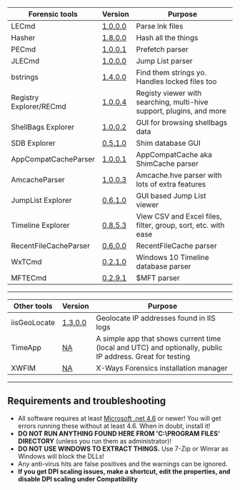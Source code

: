 
|Forensic tools  |Version| Purpose| 
|--|--|--
| LECmd  | [1.0.0.0](https://ericzimmerman.github.io/Software/LECmd.zip) | Parse lnk files
|	Hasher | [1.8.0.0](https://ericzimmerman.github.io/Software/hasher.zip)| Hash all the things
|	PECmd  | [1.0.0.1](https://ericzimmerman.github.io/Software/PECmd.zip)| Prefetch parser
|	JLECmd | [1.0.0.0](https://ericzimmerman.github.io/Software/JLECmd.zip)| Jump List parser
|	bstrings | [ 1.4.0.0](https://ericzimmerman.github.io/Software/bstrings.zip)| Find them strings yo. Handles locked files too
|	Registry Explorer/RECmd | [1.0.0.4](https://ericzimmerman.github.io/Software/RegistryExplorer_RECmd.zip)| Registy viewer with searching, multi-hive support, plugins, and more
|	ShellBags Explorer | [1.0.0.2](https://ericzimmerman.github.io/Software/ShellBagsExplorer.zip)| GUI for browsing shellbags data
|	SDB Explorer | [0.5.1.0](https://ericzimmerman.github.io/Software/SDBExplorer.zip)| Shim database GUI
|	AppCompatCacheParser | [1.0.0.1](https://ericzimmerman.github.io/Software/AppCompatCacheParser.zip)| AppCompatCache aka ShimCache parser
|	AmcacheParser | [1.0.0.3](https://ericzimmerman.github.io/Software/AmcacheParser.zip) | Amcache.hve parser with lots of extra features
|	JumpList Explorer | [0.6.1.0](https://ericzimmerman.github.io/Software/JumpListExplorer.zip) | GUI based Jump List viewer 
|	Timeline Explorer | [0.8.5.3](https://ericzimmerman.github.io/Software/TimelineExplorer.zip) | View CSV and Excel files, filter, group, sort, etc. with ease
|	RecentFileCacheParser | [0.6.0.0](https://ericzimmerman.github.io/Software/RecentFileCacheParser.zip) | RecentFileCache parser
| WxTCmd | [0.2.1.0](https://ericzimmerman.github.io/Software/WxTCmd.zip) | Windows 10 Timeline database parser
| MFTECmd |[0.2.9.1](https://ericzimmerman.github.io/Software/MFTECmd.zip) | $MFT parser

***

|Other tools  |Version| Purpose
|--|--|--
|	iisGeoLocate | [1.3.0.0](https://ericzimmerman.github.io/Software/iisGeolocate.zip)| Geolocate IP addresses found in IIS logs
| TimeApp | [NA](https://ericzimmerman.github.io/Software/TimeApp.zip)| A simple app that shows current time (local and UTC) and optionally, public IP address. Great for testing
| XWFIM | [NA](https://ericzimmerman.github.io/Software/XWFIM.zip) | X-Ways Forensics installation manager


***
## Requirements and troubleshooting

 - All software requires at least [Microsoft .net 4.6](https://www.microsoft.com/en-us/download/details.aspx?id=48137) or newer! You will get errors running these without at least 4.6. When in doubt, install it!
 - **DO NOT RUN ANYTHING FOUND HERE FROM 'C:\PROGRAM FILES' DIRECTORY** (unless you run them as administrator)!
 - **DO NOT USE WINDOWS TO EXTRACT THINGS.** Use 7-Zip or Winrar as Windows will block the DLLs!
 - Any anti-virus hits are false positives and the warnings can be ignored.
 - **If you get DPI scaling issues, make a shortcut, edit the properties, and disable DPI scaling under Compatibility**
